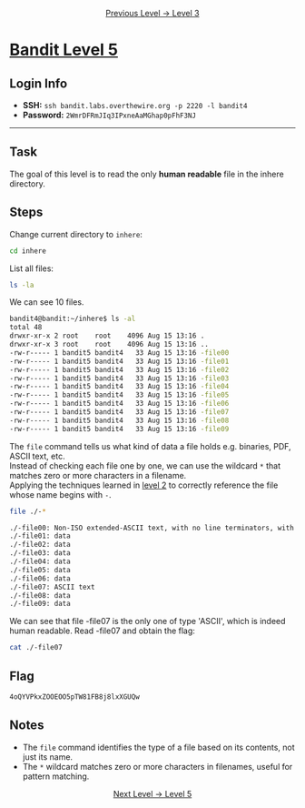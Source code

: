<p align="center">
<a href="level-3.md">Previous Level → Level 3</a>
</p>

# [Bandit Level 5](https://overthewire.org/wargames/bandit/bandit5.html)

## Login Info
- **SSH:** `ssh bandit.labs.overthewire.org -p 2220 -l bandit4`
- **Password:** `2WmrDFRmJIq3IPxneAaMGhap0pFhF3NJ`

---

## Task 
The goal of this level is to read the only **human readable** file in the inhere directory.

## Steps
Change current directory to `inhere`:
```bash
cd inhere
```
List all files:
```bash
ls -la
```
We can see 10 files.
```bash
bandit4@bandit:~/inhere$ ls -al
total 48
drwxr-xr-x 2 root    root    4096 Aug 15 13:16 .
drwxr-xr-x 3 root    root    4096 Aug 15 13:16 ..
-rw-r----- 1 bandit5 bandit4   33 Aug 15 13:16 -file00
-rw-r----- 1 bandit5 bandit4   33 Aug 15 13:16 -file01
-rw-r----- 1 bandit5 bandit4   33 Aug 15 13:16 -file02
-rw-r----- 1 bandit5 bandit4   33 Aug 15 13:16 -file03
-rw-r----- 1 bandit5 bandit4   33 Aug 15 13:16 -file04
-rw-r----- 1 bandit5 bandit4   33 Aug 15 13:16 -file05
-rw-r----- 1 bandit5 bandit4   33 Aug 15 13:16 -file06
-rw-r----- 1 bandit5 bandit4   33 Aug 15 13:16 -file07
-rw-r----- 1 bandit5 bandit4   33 Aug 15 13:16 -file08
-rw-r----- 1 bandit5 bandit4   33 Aug 15 13:16 -file09
```
The `file` command tells us what kind of data a file holds e.g. binaries, PDF, ASCII text, etc.  
Instead of checking each file one by one, we can use the wildcard `*` that matches zero or more characters in a filename.  
Applying the techniques learned in [level 2](level-2.md) to correctly reference the file whose name begins with `-`.  
```bash
file ./-*
```
```bash
./-file00: Non-ISO extended-ASCII text, with no line terminators, with overstriking
./-file01: data
./-file02: data
./-file03: data
./-file04: data
./-file05: data
./-file06: data
./-file07: ASCII text
./-file08: data
./-file09: data
```
  
We can see that file -file07 is the only one of type 'ASCII', which is indeed human readable.
Read -file07 and obtain the flag:
```bash
cat ./-file07
```

## Flag 
```bash
4oQYVPkxZOOEOO5pTW81FB8j8lxXGUQw
```


## Notes
- The `file` command identifies the type of a file based on its contents, not just its name.
- The `*` wildcard matches zero or more characters in filenames, useful for pattern matching. 



<p align="center">
<a href="level-5.md">Next Level → Level 5</a>
</p>
